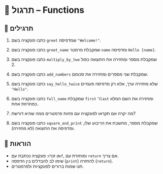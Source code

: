 # 📘 תרגול – Functions

## 🧪 תרגילים

1. כתבו פונקציה בשם `greet` שמדפיסה `"Welcome!"`.

2. כתבו פונקציה בשם `greet_name` שמקבלת פרמטר `name` ומדפיסה `Hello [name]`.

3. כתבו פונקציה בשם `multiply_by_two` שמקבלת מספר ומחזירה את התוצאה כפול 2.

4. כתבו פונקציה בשם `add_numbers` שמקבלת שני מספרים ומחזירה את סכומם.

5. כתבו פונקציה בשם `say_hello_twice` שלא מחזירה ערך, אלא רק מדפיסה פעמיים `"Hello"`.

6. כתבו פונקציה בשם `full_name` שמקבלת `first` ו־`last` ומחזירה את השם המלא כמחרוזת אחת.

7. מה יקרה אם תקראו לפונקציה עם פחות פרמטרים ממה שהיא דורשת?

8. כתבו פונקציה בשם `square_and_print` שמקבלת מספר, מחשבת את הריבוע שלו, ומדפיסה את התוצאה (לא מחזירה).

## 📌 הוראות

- זכרו: פונקציה נכתבת עם `def`, ומוחזרת עם `return` אם צריך.
- שימו לב להבדלים בין הדפסה (`print`) להחזרה (`return`).
- תנו שמות ברורים לפונקציות ולפרמטרים.
